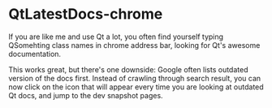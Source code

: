 # QtLatestDocs-chrome

If you are like me and use Qt a lot, you often find yourself typing QSomehting class names in chrome address bar, looking for Qt's awesome documentation.

This works great, but there's one downside: Google often lists outdated version of the docs first. Instead of crawling through search result, you can now click on the icon that will appear every time you are looking at outdated Qt docs, and jump to the dev snapshot pages.